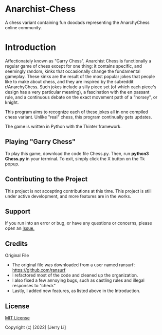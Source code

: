 # Anarchist-Chess
A chess variant containing fun doodads representing the AnarchyChess online community.

# Introduction
Affectionately known as "Garry Chess", Anarchist Chess is functionally a regular game of chess except for one thing: it contains specific, and seemingly random, kinks that occasionally change the fundamental gameplay. These kinks are the result of the most popular jokes that people like to make about chess, and they are inspired by the subreddit r/AnarchyChess. Such jokes include a silly piece set (of which each piece's design has a very particular meaning), a fascination with the en passant rule, and a continuous debate on the exact movement path of a "horsey", or knight.

This program aims to recognize each of these jokes all in one compiled chess variant. Unlike "real" chess, this program continually gets updates.

The game is written in Python with the Tkinter framework.

## Playing "Garry Chess"
To play this game, download the code file Chess.py. Then, run **python3 Chess.py** in your terminal. To exit, simply click the X button on the Tk popup.

## Contributing to the Project
This project is not accepting contributions at this time. This project is still under active development, and more features are in the works.

## Support
If you run into an error or bug, or have any questions or concerns, please open an [Issue.](https://github.com/jerryli65/Anarchist-Chess/issues "Issue.")

## Credits
Original File
* The original file was downloaded from a user named ransurf: https://github.com/ransurf
* I refactored most of the code and cleaned up the organization.
* I also fixed a few annoying bugs, such as castling rules and illegal responses to "check"
* Lastly, I added new features, as listed above in the Introduction.

## License
[MIT License](https://choosealicense.com/licenses/mit/ "MIT License")

Copyright (c) [2022] [Jerry Li]
